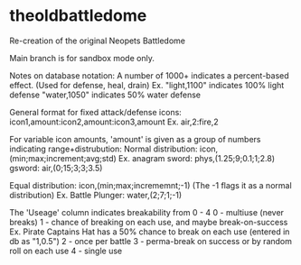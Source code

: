 # theoldbattledome
Re-creation of the original Neopets Battledome

Main branch is for sandbox mode only.

Notes on database notation:
A number of 1000+ indicates a percent-based effect. (Used for defense, heal, drain)
Ex. "light,1100" indicates 100% light defense
  "water,1050" indicates 50% water defense
 
General format for fixed attack/defense icons:
icon1,amount:icon2,amount:icon3,amount
Ex. air,2:fire,2

For variable icon amounts, 'amount' is given as a group of numbers indicating range+distrubution:
Normal distribution: icon,(min;max;increment;avg;std)
  Ex. anagram sword: phys,(1.25;9;0.1;1;2.8)
    gsword: air,(0;15;3;3;3.5)

Equal distribution: icon,(min;max;incrememnt;-1) (The -1 flags it as a normal distribution)
Ex. Battle Plunger: water,(2;7;1;-1)

The 'Useage' column indicates breakability from 0 - 4
0 - multiuse (never breaks)
1 - chance of breaking on each use, and maybe break-on-success
  Ex. Pirate Captains Hat has a 50% chance to break on each use (entered in db as "1,0.5")
2 - once per battle
3 - perma-break on success or by random roll on each use
4 - single use
